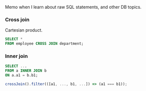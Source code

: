 Memo when I learn about raw SQL statements, and other DB topics.

### Cross join

Cartesian product.

```sql
SELECT *
FROM employee CROSS JOIN department;
```

### Inner join

```sql
SELECT ...
FROM a INNER JOIN b
ON a.a1 = b.b1;
```

```typescript
crossJoin().filter(([a1, ..., b1, ...]) => (a1 === b1));
```
